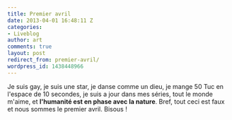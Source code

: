 ```yaml
---
title: Premier avril
date: 2013-04-01 16:48:11 Z
categories:
- Liveblog
author: art
comments: true
layout: post
redirect_from: premier-avril/
wordpress_id: 1438448966
---
```


Je suis gay, je suis une star, je danse comme un dieu, je mange 50 Tuc en l'espace de 10 secondes, je suis a jour dans mes séries, tout le monde m'aime, et **l'humanité est en phase avec la nature**. Bref, tout ceci est faux et nous sommes le premier avril. Bisous !
